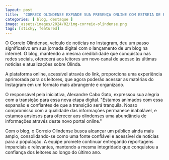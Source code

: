 ```yaml
---
layout: post
title:  "CORREIO OLINDENSE EXPANDE SUA PRESENÇA ONLINE COM ESTREIA DE BLOG DE NOTÍCIAS NA INTERNET"
categories: [ blog, destaque ]
image: assets/images/2024/02/img-correio-olindense.png
tags: [sticky, featured]
---
```

O Correio Olindense, veículo de notícias no Instagram, deu um passo significativo em sua jornada digital com o lançamento de um blog na internet. O blog, mantendo a mesma credibilidade que conquistou nas redes sociais, oferecerá aos leitores um novo canal de acesso às últimas notícias e atualizações sobre Olinda.

A plataforma online, acessível através do link, proporciona uma experiência aprimorada para os leitores, que agora poderão acessar as matérias do Instagram em um formato mais abrangente e organizado.

O responsável pela iniciativa, Alexandre Cabo Gato, expressou sua alegria com a transição para essa nova etapa digital. "Estamos animados com essa expansão e confiantes de que a transição será tranquila. Nosso compromisso com a qualidade das informações permanece inabalável, e estamos ansiosos para oferecer aos olindenses uma abundância de informações através deste novo portal online."

Com o blog, o Correio Olindense busca alcançar um público ainda mais amplo, consolidando-se como uma fonte confiável e acessível de notícias para a população. A equipe promete continuar entregando reportagens imparciais e relevantes, mantendo a mesma integridade que conquistou a confiança dos leitores ao longo do último ano.